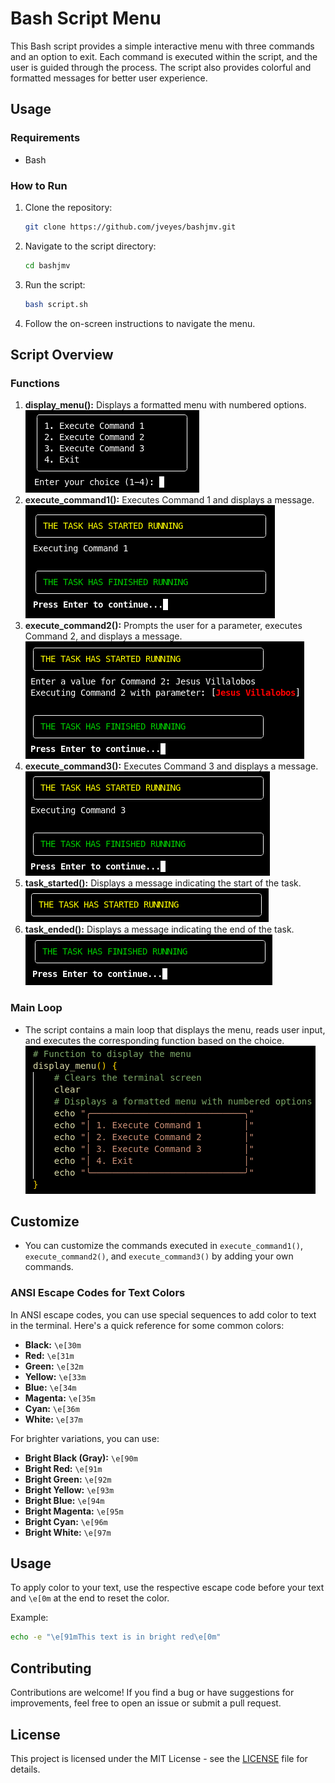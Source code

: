 # Bash Script Menu

This Bash script provides a simple interactive menu with three commands and an option to exit. Each command is executed within the script, and the user is guided through the process. The script also provides colorful and formatted messages for better user experience.

## Usage

### Requirements

- Bash

### How to Run

1. Clone the repository:

    ```bash
    git clone https://github.com/jveyes/bashjmv.git
    ```

2. Navigate to the script directory:

    ```bash
    cd bashjmv
    ```

3. Run the script:

    ```bash
    bash script.sh
    ```

4. Follow the on-screen instructions to navigate the menu.

## Script Overview

### Functions

1. **display_menu():** Displays a formatted menu with numbered options.
![Display menu](images/loop_menu.png)
2. **execute_command1():** Executes Command 1 and displays a message.
![Command 1](images/command_1.png)
3. **execute_command2():** Prompts the user for a parameter, executes Command 2, and displays a message.
![Command 2](images/command_2.png)
4. **execute_command3():** Executes Command 3 and displays a message.
![Command 3](images/command_3.png)
5. **task_started():** Displays a message indicating the start of the task.
![Task started](images/task_started.png)
6. **task_ended():** Displays a message indicating the end of the task.
![Task ended](images/task_ended.png)
   
### Main Loop

- The script contains a main loop that displays the menu, reads user input, and executes the corresponding function based on the choice.
![Display menu](images/loop_menu_code.png)

## Customize

- You can customize the commands executed in `execute_command1()`, `execute_command2()`, and `execute_command3()` by adding your own commands.

### ANSI Escape Codes for Text Colors

In ANSI escape codes, you can use special sequences to add color to text in the terminal. Here's a quick reference for some common colors:

- **Black:** `\e[30m`
- **Red:** `\e[31m`
- **Green:** `\e[32m`
- **Yellow:** `\e[33m`
- **Blue:** `\e[34m`
- **Magenta:** `\e[35m`
- **Cyan:** `\e[36m`
- **White:** `\e[37m`

For brighter variations, you can use:

- **Bright Black (Gray):** `\e[90m`
- **Bright Red:** `\e[91m`
- **Bright Green:** `\e[92m`
- **Bright Yellow:** `\e[93m`
- **Bright Blue:** `\e[94m`
- **Bright Magenta:** `\e[95m`
- **Bright Cyan:** `\e[96m`
- **Bright White:** `\e[97m`

## Usage

To apply color to your text, use the respective escape code before your text and `\e[0m` at the end to reset the color.

Example:

```bash
echo -e "\e[91mThis text is in bright red\e[0m"
```


## Contributing

Contributions are welcome! If you find a bug or have suggestions for improvements, feel free to open an issue or submit a pull request.

## License

This project is licensed under the MIT License - see the [LICENSE](LICENSE) file for details.
